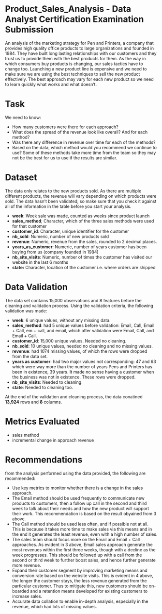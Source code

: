 # Product_Sales_Analysis - Data Analyst Certification Examination Submission
An analysis of the marketing strategy for Pen and Printers, a company that provides high quality office products to large organizations and founded in 1984. They have built long lasting relationships with our customers and they trust us to provide them with the best products for them. As the way in which consumers buy products is changing, our sales tactics have to change too. Launching a new product line is expensive and we need to make sure we are using the best techniques to sell the new product effectively. The best approach may vary for each new product so we need to learn quickly what works and what doesn’t.

# Task
We need to know:
- How many customers were there for each approach?
- What does the spread of the revenue look like overall? And for each method?
- Was there any difference in revenue over time for each of the methods?
- Based on the data, which method would you recommend we continue to use? Some
of these methods take more time from the team so they may not be the best for us
to use if the results are similar.

# Dataset
The data only relates to the new products sold. As there are multiple different products, the revenue will vary depending on which products were sold. The data hasn’t been validated, so make sure that you check it against all of the information in the table before you start your analysis.

- **week**: Week sale was made, counted as weeks since product launch
- **sales_method**; Character, which of the three sales methods were used for that customer
- **customer_id**: Character, unique identifier for the customer
- **nb_sold**: Numeric, number of new products sold
- **revenue**: Numeric, revenue from the sales, rounded to 2 decimal places.
- **years_as_customer**: Numeric, number of years customer has been buying from us (company founded in 1984)
- **nb_site_visits**: Numeric, number of times the customer has visited our website in the last 6 months
- **state:** Character, location of the customer i.e. where orders are shipped

# Data Validation
The data set contains 15,000 observations and 8 features before the cleaning and validation process. Using the validation criteria, the following validation was made:

- **week**: 6 unique values, without any missing data.
- **sales_method**: had 5 unique values before validation: Email, Call, Email + Call, em + call, and email, which after validation were Email, Call, and Email + Call.
- **customer_id**: 15,000 unique values. Needed no cleaning.
- **nb_sold**: 10 unique values, needed no cleaning and no missing values.
- **revenue**: had 1074 missing values, of which the rows were dropped from the data set.
- **years as customer**: had two major values not corresponding: 47 and 63 which were way more than the number of years Pens and Printers has been in existence, 39 years. It made no sense having a customer when the business was not in existence. These rows were dropped.
- **nb_site_visits**: Needed to cleaning.
- **state**: Needed to cleaning too.

At the end of the validation and cleaning process, the data conatined **13,924** rows and **8** columns.

# Metrics Evaluated
- sales method
- incremental change in approach revenue

# Recommendations
from the analysis performed using the data provided, the following are recommended:

- Use key metrics to monitor whether there is a change in the sales approach.
- The Email method should be used frequently to communicate new products to customers, then a follow up call in the second and third week to talk about their needs and how the new product will support their work. This recommendation is based on the result obyained from 3 above.
- The Call method should be used less often, and if possible not at all. This is because it takes more time to make sales via this means and in the end it generates the least revenue, even with a high number of sales.
- The sales team should focus more on the Email and Email + Call approaches. As evident in 3 above, Email sales approach generate the most revenues within the first three weeks, though with a decline as the week progresses. This should be followed up with a call from the second or third week to further boost sales, and hence further generate more revenue.
- Expand their customer segment by improving marketing means and conversion rate based on the website visits. This is evident in 4 above, the longer the customer stays, the less revenue generated from the particular customer. Thus to mitigate this, new customers should be on-boarded and a retention means developed for existing customers to increase sales.
- Accurate data collation to enable in-depth analysis, especially in the revenue, which had lots of missing values.